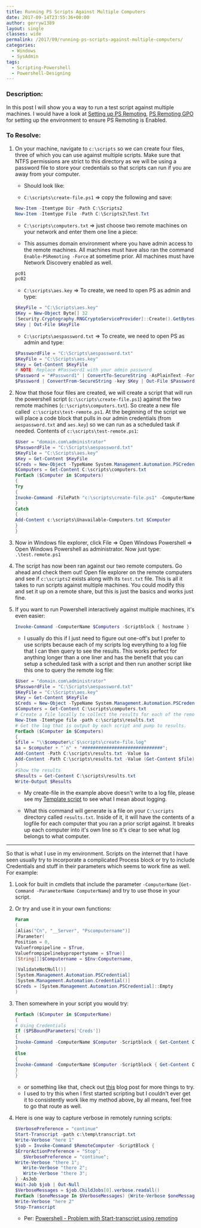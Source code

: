 ```yaml
---
title: Running PS Scripts Against Multiple Computers
date: 2017-09-14T23:55:36+00:00
author: gerryw1389
layout: single
classes: wide
permalink: /2017/09/running-ps-scripts-against-multiple-computers/
categories:
  - Windows
  - SysAdmin
tags:
  - Scripting-Powershell
  - Powershell-Designing
---
```

<!--more-->

### Description:

In this post I will show you a way to run a test script against multiple machines. I would have a look at [Setting up PS Remoting](https://automationadmin.com/2016/05/setting-up-ps-remoting/), [PS Remoting GPO](https://automationadmin.com/2016/05/gpo-enable-psremoting/) for setting up the environment to ensure PS Remoting is Enabled.

### To Resolve:

1. On your machine, navigate to `c:\scripts` so we can create four files, three of which you can use against multiple scripts. Make sure that NTFS permissions are strict to this directory as we will be using a password file to store your credentials so that scripts can run if you are away from your computer.

   - Should look like:

   - `C:\scripts\create-file.ps1` => copy the following and save:

   ```powershell
   New-Item -Itemtype Dir -Path C:\Scripts2
   New-Item -Itemtype File -Path C:\Scripts2\Test.Txt
   ```

   - `C:\scripts\computers.txt` => just choose two remote machines on your network and enter them one line a piece:

   - This assumes domain environment where you have admin access to the remote machines. All machines must have also ran the command `Enable-PSRemoting -Force` at sometime prior. All machines must have Network Discovery enabled as well.

   ```powershell
   pc01
   pc02
   ```

   - `C:\scripts\aes.key` => To create, we need to open PS as admin and type:

   ```powershell
   $KeyFile = "C:\Scripts\aes.key"
   $Key = New-Object Byte[] 32
   [Security.Cryptography.RNGCryptoServiceProvider]::Create().GetBytes($Key)
   $Key | Out-File $KeyFile
   ```

   - `C:\scripts\aespassword.txt` => To create, we need to open PS as admin and type:

   ```powershell
   $PasswordFile = "C:\Scripts\aespassword.txt"
   $KeyFile = "C:\Scripts\aes.key"
   $Key = Get-Content $KeyFile
   # NOTE: Replace #Password1 with your admin password
   $Password = "#Password1" | ConvertTo-SecureString -AsPlainText -Force
   $Password | ConvertFrom-SecureString -key $Key | Out-File $PasswordFile
   ```

2. Now that those four files are created, we will create a script that will run the powershell script (`c:\scripts\create-file.ps1`) against the two remote machines (`c:\scripts\computers.txt`). So create a new file called  `c:\scripts\test-remote.ps1`. At the beginning of the script we will place a code block that pulls in our admin credentials (from `aespassword.txt` and `aes.key`) so we can run as a scheduled task if needed. Contents of `c:\scripts\test-remote.ps1`:

   ```powershell
   $User = "domain.com\administrator"
   $PasswordFile = "C:\Scripts\aespassword.txt"
   $KeyFile = "C:\Scripts\aes.key"
   $Key = Get-Content $KeyFile
   $Creds = New-Object -TypeName System.Management.Automation.PSCredential -ArgumentList $User, (Get-Content $PasswordFile | ConvertTo-SecureString -Key $Key)
   $Computers = Get-Content C:\scripts\computers.txt
   ForEach ($Computer in $Computers)
   {
   Try
   {
   Invoke-Command -FilePath "c:\scripts\create-file.ps1" -ComputerName $Computer -Credential $Creds
   }
   Catch
   {
   Add-Content c:\scripts\Unavailable-Computers.txt $Computer
   }
   }
   ```

3. Now in Windows file explorer, click File => Open Windows Powershell => Open Windows Powershell as administrator. Now just type: `.\test.remote.ps1`

4. The script has now been ran against our two remote computers. Go ahead and check them out! Open file explorer on the remote computers and see if `c:\scripts2` exists along with its `test.txt` file. This is all it takes to run scripts against multiple machines. You could modify this and set it up on a remote share, but this is just the basics and works just fine.

5. If you want to run Powershell interactively against multiple machines, it's even easier:

   ```powershell
   Invoke-Command -ComputerName $Computers -Scriptblock { hostname }
   ```

   - I usually do this if I just need to figure out one-off's but I prefer to use scripts because each of my scripts log everything to a log file that I can then query to see the results. This works perfect for anything longer than a one liner and has the benefit that you can setup a scheduled task with a script and then run another script like this one to query the remote log file:

   ```powershell
   $User = "domain.com\administrator"
   $PasswordFile = "C:\Scripts\aespassword.txt"
   $KeyFile = "C:\Scripts\aes.key"
   $Key = Get-Content $KeyFile
   $Creds = New-Object -TypeName System.Management.Automation.PSCredential -ArgumentList $User, (Get-Content $PasswordFile | ConvertTo-SecureString -Key $Key)
   $Computers = Get-Content C:\scripts\computers.txt
   # Create a file locally to collect the results for each of the remote computers.
   New-Item -Itemtype file -path c:\scripts\results.txt
   # Get the log that is output by each script and pump to results.
   ForEach ($Computer in $Computers)
   {
   $file = "\\$computer\c`$\scripts\create-file.log"
   $a = $computer + "`n" + "##############################";
   Add-Content -Path C:\scripts\results.txt -Value $a
   Add-Content -Path C:\scripts\results.txt -Value (Get-Content $file)
   }
   #Show the results
   $Results = Get-Content C:\scripts\results.txt
   Write-Output $Results
   ```

   - My create-file in the example above doesn't write to a log file, please see my [Template script](https://automationadmin.com/2016/11/ps-template-script/) to see what I mean about logging.

   - What this command will generate is a file on your `C:\scripts` directory called `results.txt`. Inside of it, it will have the contents of a logfile for each computer that you ran a prior script against. It breaks up each computer into it's own line so it's clear to see what log belongs to what computer.

---

So that is what I use in my environment. Scripts on the internet that I have seen usually try to incorporate a complicated Process block or try to include Credentials and stuff in their parameters which seems to work fine as well. For example:

1. Look for built in cmdlets that include the parameter `-ComputerName` (`Get-Command -ParameterName ComputerName`) and try to use those in your script.

2. Or try and use it in your own functions:

   ```powershell
   Param
   (
   [Alias("Cn", "__Server", "Pscomputername")]
   [Parameter(
   Position = 0,
   Valuefrompipeline = $True,
   Valuefrompipelinebypropertyname = $True)]
   [String[]]$Computername = $Env:Computername,

   [ValidateNotNull()]
   [System.Management.Automation.PSCredential]
   [System.Management.Automation.Credential()]
   $Creds = [System.Management.Automation.PSCredential]::Empty
   )
   ```

3. Then somewhere in your script you would try:

   ```powershell
   ForEach ($Computer in $ComputerName)
   {
   # Using Credentials
   If ($PSBoundParameters['Creds'])
   {
   Invoke-Command -ComputerName $Computer -Scriptblock { Get-Content C:\scripts\test.log } -Credential $Creds
   }
   Else
   {
   Invoke-Command -ComputerName $Computer -Scriptblock { Get-Content C:\scripts\test.log }
   }
   }
   ```

   - or something like that, check out [this](http://duffney.io/AddCredentialsToPowerShellFunctions) blog post for more things to try.
   - I used to try this when I first started scripting but I couldn't ever get it to consistently work like my method above, by all means, feel free to go that route as well.

4. Here is one way to capture verbose in remotely running scripts:

   ```powershell
   $VerbosePreference = "continue"
   Start-Transcript -path c:\temp\transcript.txt 
   Write-Verbose "here 1"
   $job = Invoke-Command $RemoteComputer -ScriptBlock {
   $ErrorActionPreference = "Stop";
      $VerbosePreference = "continue";
   Write-Verbose "there 1";
      Write-Verbose "there 2";
      Write-Verbose "there 3";
   } -AsJob 
   Wait-Job $job | Out-Null
   $VerboseMessages = $job.ChildJobs[0].verbose.readall()
   ForEach ($oneMessage In $VerboseMessages) {Write-Verbose $oneMessage}
   Write-Verbose "here 2"
   Stop-Transcript
   ```

   - Per: [Powershell - Problem with Start-transcript using remoting](https://stackoverflow.com/questions/4607417/powershell-problem-with-start-transcript-using-remoting)